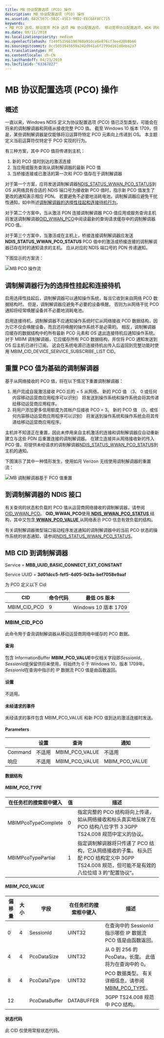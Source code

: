 ```yaml
---
title: MB 协议配置选项 (PCO) 操作
description: MB 协议配置选项 (PCO) 操作
ms.assetid: 682C507C-5B2C-45E3-99D2-EEC68F8FC715
keywords:
- MB PCO 选项，移动宽带 PCO 选项 MB 协议配置选项、 移动宽带协议配置选项，WDK 网络驱动程序、 MBB 微型端口驱动程序
ms.date: 09/11/2018
ms.localizationpriority: medium
ms.openlocfilehash: f149f51566190780a910ce6e876cf7ee420b8b66
ms.sourcegitcommit: 0cc5051945559a242d941a6f2799d161d8eba2a7
ms.translationtype: MT
ms.contentlocale: zh-CN
ms.lasthandoff: 04/23/2019
ms.locfileid: "63367827"
---
```

# <a name="mb-protocol-configuration-options-pco-operations"></a>MB 协议配置选项 (PCO) 操作

## <a name="overview"></a>概述

一直以来，Windows NDIS 定义为协议配置选项 (PCO) 值已泛型类型，可能会在将来的调制解调器和网络从接收完整 PCO 值。 截至 Windows 10 版本 1709，但是，某些调制解调器是仅能够将沿运算符特定 PCO 元素向上传递到 OS。 本主题定义当前运算符仅特定于 PCO 实现的行为。

有三种方案，其中 PCO 值将传递到主机：
1.  新的 PCO 值时到达的激活连接
2.  当应用或服务查询从调制解调器的最新 PCO 值
3.  当桥接连接或已激活的第一次和 PCO 值存在于调制解调器

对于第一个方案，应将发送调制解调器[NDIS_STATUS_WWAN_PCO_STATUS](ndis-status-wwan-pco-status.md)到 OS 从网络具有合适的 NDIS 端口号为接收新 PCO 值时，指示新 PCO 值发生了更改的通知表示相应 PDN。 若要避免不必要地消耗电池，调制解调器应避免干扰性通知，如中所述[调制解调器的选择性挂起和连接待机行为](#modem-behavior-with-selective-suspend-and-connected-standby)。

对于第二个方案中，当从激活 PDN 连接调制解调器 PCO 值应用或服务查询主机将发送调制解调器[OID_WWAN_PCO](oid-wwan-pco.md)中阅读最新的查询请求缓存中的调制解调器 PCO 值。

对于第三个方案中，当激活或在主机上，桥接连接调制解调器应发送**NDIS_STATUS_WWAN_PCO_STATUS** PCO 值中的激活或桥接连接的调制解调器已存在时的通知请求的主机。 应从对应的 NDIS 端口号的 PDN 传递通知。

下图显示的方案流：

![MB PCO 操作流](images/mb_PCO_operations_flow.png "MB PCO 操作流")

## <a name="modem-behavior-with-selective-suspend-and-connected-standby"></a>调制解调器行为的选择性挂起和连接待机

启用选择性挂起后，调制解调器可以通知操作系统，每当它收到来自网络 PCO 数据结构时。 但是，调制解调器应避免不必要的设备唤醒。 否则为从网络干扰 PCO 通知将经常唤醒设备并不必要地消耗电池。

启用连接待机，调制解调器不应通知操作系统时它从网络接收 PCO 数据结构，因为它不仅会唤醒设备，而且还将唤醒的操作系统不是必需的。 相反，调制解调器应缓存的数据结构中的所有最新 PCO 元素和 OS 退出连接待机后通知操作系统。 对于 MBIM 调制解调器，它应缓存所有 PCO 数据结构，并仅将 PCO 通知发送到 OS 后主机已进行订阅。 这会在系统电源已连接待机出传入后返回到完整功能时使用 MBIM_CID_DEVICE_SERVICE_SUBSCRIBE_LIST CID。

## <a name="resetting-the-modem-based-on-pco-values"></a>重置 PCO 值为基础的调制解调器

基于从网络接收的 PCO 值，将在以下情况下重置调制解调器：

1.  用户完成自我激活接收 PCO 后的 = 5 从网络。 新的 PCO 值 （3、 0 或任何内容移动运营商应用程序可以识别） 将发送到操作系统和操作系统会将其传递给移动运营商应用程序。
2.  将用户添加更多信用额度为其帐户后接收 PCO = 3。 新的 PCO 值 （0，或任何内容移动运营商应用程序可以识别） 将发送到操作系统和操作系统会将其传递给移动运营商应用程序。

主机并不知道正在重置，因此未停用来自主机激活的连接和调制解调器应自动重新建立与这些 PDN 后重置连接的调制解调器。 在建立连接并从网络接收新的传入 PCO 值，将提供未经请求的调制解调器[NDIS_STATUS_WWAN_PCO_STATUS](ndis-status-wwan-pco-status.md)到主机的通知。

下图演示了其中一种情形发生，使用如月 Verizon 无线使用调制解调器的重置流：

![MB 调制解调器基于 PCO 值重置](images/mb_PCO_modem_reset.png "MB 调制解调器基于 PCO 值重置")

## <a name="ndis-interface-to-the-modem"></a>到调制解调器的 NDIS 接口

有关查询的状态和负载的 PCO 值从运营商网络接收的调制解调器，请参阅[OID_WWAN_PCO](oid-wwan-pco.md)。 **OID_WWAN_PCO**使用[ **NDIS_WWAN_PCO_STATUS** ](https://msdn.microsoft.com/library/windows/hardware/C71187C5-74B6-450A-8461-BB9FDF60DB8D)结构，其中又包含[ **WWAN_PCO_VALUE** ](https://msdn.microsoft.com/library/windows/hardware/45A499CE-2C9A-4070-BEF8-880E7673FA8E) 从网络表示 PCO 信息有效负载的结构。

有关调制解调器微型端口驱动程序发送通知的调制解调器中的当前 PCO 状态的操作系统的状态通知，请参阅[NDIS_STATUS_WWAN_PCO_STATUS](ndis-status-wwan-pco-status.md)。

## <a name="mb-cid-to-the-modem"></a>MB CID 到调制解调器

Service = **MBB_UUID_BASIC_CONNECT_EXT_CONSTANT**

Service UUID = **3d01dcc5-fef5-4d05-0d3a-bef7058e9aaf**

为 PCO 定义以下 Cid:

| CID | 命令代码 | 最低 OS 版本 |
| --- | --- | --- |
| MBIM_CID_PCO | 9 | Windows 10 版本 1709 |

### <a name="mbimcidpco"></a>MBIM_CID_PCO

此命令用于查询调制解调器从移动运营商网络中缓存的 PCO 数据。

#### <a name="query"></a>查询

包含 InformationBuffer **MBIM_PCO_VALUE**中仅相关字段即*SessionId*。 *SessionId*是保留供将来使用，将始终为 0 于 Windows 10，版本 1709年。 *SessionId*在查询中指示的 IP 数据流 PCO 值是由函数返回。 

#### <a name="set"></a>设置

不适用。

#### <a name="unsolicited-event"></a>未经请求的事件

未经请求的事件包含 MBIM_PCO_VALUE 和新 PCO 值到达的激活连接时发送。

#### <a name="parameters"></a>Parameters

|  | 设置 | 查询 | 通知 |
| --- | --- | --- | --- |
| Command | 不适用 | MBIM_PCO_VALUE | 不适用 |
| 响应 | 不适用 | MBIM_PCO_VALUE | MBIM_PCO_VALUE |

#### <a name="data-structures"></a>数据结构

##### <a name="mbimpcotype"></a>MBIM_PCO_TYPE

| 在任务栏的搜索框中键入 | 值 | 描述 |
| --- | --- | --- |
| MBIMPcoTypeComplete | 0 | 指定完整的 PCO 结构将向上传递，如从网络接收和标头真实地反映了在 PCO 结构八位字节 3 3GPP TS24.008 规范中定义的协议。 |
| MBIMPcoTypePartial | 1 | 指定调制解调器将只传递了 PCO 结构，它从网络接收的子集。 标头匹配 PCO 结构定义中 3GPP TS24.008 规范，但可能不是有效的八位位组 3 的"配置协议"。 |

##### <a name="mbimpcovalue"></a>MBIM_PCO_VALUE

| 偏移量 | 大小 | 字段 | 在任务栏的搜索框中键入 | 描述 |
| --- | --- | --- | --- | --- |
| 0 | 4 | SessionId | UINT32 | 在查询中的 SessionId 指示哪些 IP 数据流 PCO 值是由函数返回。 |
| 4 | 4 | PcoDataSize | UINT32 | 从 0 到 256 的 PcoData，长度。 此值将为在查询中的 0。 |
| 8 | 4 | PcoDataType | UINT32 | PCO 数据类型。 有关详细信息，请参阅[MBIM_PCO_TYPE](#mbimpcotype)。 |
| 12 | | PcoDataBuffer | DATABUFFER | 3GPP TS24.008 规范中 PCO 结构。 |

#### <a name="status-codes"></a>状态代码

此 CID 仅使用常规状态代码。
